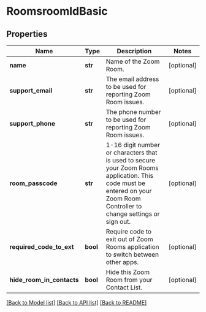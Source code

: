 # RoomsroomIdBasic

## Properties
Name | Type | Description | Notes
------------ | ------------- | ------------- | -------------
**name** | **str** | Name of the Zoom Room. | [optional] 
**support_email** | **str** | The email address to be used for reporting Zoom Room issues. | [optional] 
**support_phone** | **str** | The phone number to be used for reporting Zoom Room issues.  | [optional] 
**room_passcode** | **str** | 1-16 digit number or characters that is used to secure your Zoom Rooms application. This code must be entered on your Zoom Room Controller to change settings or sign out. | [optional] 
**required_code_to_ext** | **bool** | Require code to exit out of Zoom Rooms application to switch between other apps.  | [optional] 
**hide_room_in_contacts** | **bool** | Hide this Zoom Room from your Contact List.  | [optional] 

[[Back to Model list]](../README.md#documentation-for-models) [[Back to API list]](../README.md#documentation-for-api-endpoints) [[Back to README]](../README.md)

